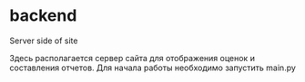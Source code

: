# backend
Server side of site

Здесь располагается сервер сайта для отображения оценок и составления отчетов.
Для начала работы необходимо запустить main.py
